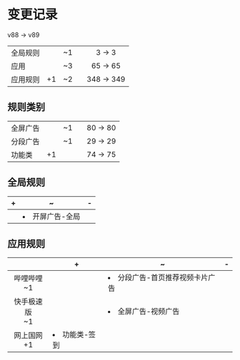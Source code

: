 # 变更记录

v88 -> v89

||||||
|-|:-:|:-:|:-:|:-:|
|全局规则||~1||3 -> 3|
|应用||~3||65 -> 65|
|应用规则|+1|~2||348 -> 349|

## 规则类别

||||||
|-|:-:|:-:|:-:|:-:|
|全屏广告||~1||80 -> 80|
|分段广告||~1||29 -> 29|
|功能类|+1|||74 -> 75|

## 全局规则

|+|~|-|
|-|-|-|
||<li>开屏广告-全局||

## 应用规则

||+|~|-|
|:-:|-|-|-|
|哔哩哔哩<br>~1||<li>分段广告-首页推荐视频卡片广告||
|快手极速版<br>~1||<li>全屏广告-视频广告||
|网上国网<br>+1|<li>功能类-签到|||
